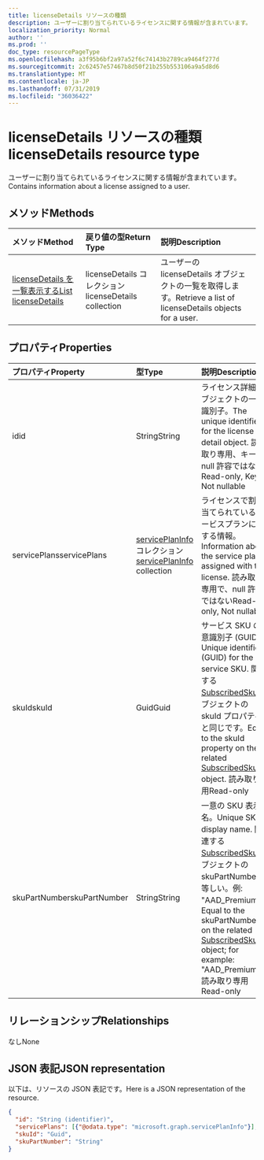 ```yaml
---
title: licenseDetails リソースの種類
description: ユーザーに割り当てられているライセンスに関する情報が含まれています。
localization_priority: Normal
author: ''
ms.prod: ''
doc_type: resourcePageType
ms.openlocfilehash: a3f95b6bf2a97a52f6c74143b2789ca9464f277d
ms.sourcegitcommit: 2c62457e57467b8d50f21b255b553106a9a5d8d6
ms.translationtype: MT
ms.contentlocale: ja-JP
ms.lasthandoff: 07/31/2019
ms.locfileid: "36036422"
---
```

# <a name="licensedetails-resource-type"></a><span data-ttu-id="52c74-103">licenseDetails リソースの種類</span><span class="sxs-lookup"><span data-stu-id="52c74-103">licenseDetails resource type</span></span>

<span data-ttu-id="52c74-104">ユーザーに割り当てられているライセンスに関する情報が含まれています。</span><span class="sxs-lookup"><span data-stu-id="52c74-104">Contains information about a license assigned to a user.</span></span>

## <a name="methods"></a><span data-ttu-id="52c74-105">メソッド</span><span class="sxs-lookup"><span data-stu-id="52c74-105">Methods</span></span>

| <span data-ttu-id="52c74-106">メソッド</span><span class="sxs-lookup"><span data-stu-id="52c74-106">Method</span></span>           | <span data-ttu-id="52c74-107">戻り値の型</span><span class="sxs-lookup"><span data-stu-id="52c74-107">Return Type</span></span>    |<span data-ttu-id="52c74-108">説明</span><span class="sxs-lookup"><span data-stu-id="52c74-108">Description</span></span>|
|:---------------|:--------|:----------|
|[<span data-ttu-id="52c74-109">licenseDetails を一覧表示する</span><span class="sxs-lookup"><span data-stu-id="52c74-109">List licenseDetails</span></span>](../api/user-list-licensedetails.md) | <span data-ttu-id="52c74-110">licenseDetails コレクション</span><span class="sxs-lookup"><span data-stu-id="52c74-110">licenseDetails collection</span></span> |<span data-ttu-id="52c74-111">ユーザーの licenseDetails オブジェクトの一覧を取得します。</span><span class="sxs-lookup"><span data-stu-id="52c74-111">Retrieve a list of licenseDetails objects for a user.</span></span>|

<!--|[Get licenseDetails](../api/licensedetails-get.md) | licenseDetails |Read properties and relationships of a licenseDetails object.|-->

## <a name="properties"></a><span data-ttu-id="52c74-112">プロパティ</span><span class="sxs-lookup"><span data-stu-id="52c74-112">Properties</span></span>
| <span data-ttu-id="52c74-113">プロパティ</span><span class="sxs-lookup"><span data-stu-id="52c74-113">Property</span></span>     | <span data-ttu-id="52c74-114">型</span><span class="sxs-lookup"><span data-stu-id="52c74-114">Type</span></span>   |<span data-ttu-id="52c74-115">説明</span><span class="sxs-lookup"><span data-stu-id="52c74-115">Description</span></span>|
|:---------------|:--------|:----------|
|<span data-ttu-id="52c74-116">id</span><span class="sxs-lookup"><span data-stu-id="52c74-116">id</span></span>|<span data-ttu-id="52c74-117">String</span><span class="sxs-lookup"><span data-stu-id="52c74-117">String</span></span>| <span data-ttu-id="52c74-118">ライセンス詳細オブジェクトの一意識別子。</span><span class="sxs-lookup"><span data-stu-id="52c74-118">The unique identifier for the license detail object.</span></span> <span data-ttu-id="52c74-119">読み取り専用、キー、null 許容ではない</span><span class="sxs-lookup"><span data-stu-id="52c74-119">Read-only, Key, Not nullable</span></span> |
|<span data-ttu-id="52c74-120">servicePlans</span><span class="sxs-lookup"><span data-stu-id="52c74-120">servicePlans</span></span>|<span data-ttu-id="52c74-121">[servicePlanInfo](serviceplaninfo.md) コレクション</span><span class="sxs-lookup"><span data-stu-id="52c74-121">[servicePlanInfo](serviceplaninfo.md) collection</span></span>| <span data-ttu-id="52c74-122">ライセンスで割り当てられているサービスプランに関する情報。</span><span class="sxs-lookup"><span data-stu-id="52c74-122">Information about the service plans assigned with the license.</span></span> <span data-ttu-id="52c74-123">読み取り専用で、null 許容ではない</span><span class="sxs-lookup"><span data-stu-id="52c74-123">Read-only, Not nullable</span></span> |
|<span data-ttu-id="52c74-124">skuId</span><span class="sxs-lookup"><span data-stu-id="52c74-124">skuId</span></span>|<span data-ttu-id="52c74-125">Guid</span><span class="sxs-lookup"><span data-stu-id="52c74-125">Guid</span></span>| <span data-ttu-id="52c74-126">サービス SKU の一意識別子 (GUID)。</span><span class="sxs-lookup"><span data-stu-id="52c74-126">Unique identifier (GUID) for the service SKU.</span></span> <span data-ttu-id="52c74-127">関連する[SubscribedSku](subscribedsku.md)オブジェクトの skuId プロパティと同じです。</span><span class="sxs-lookup"><span data-stu-id="52c74-127">Equal to the skuId property on the related [SubscribedSku](subscribedsku.md) object.</span></span> <span data-ttu-id="52c74-128">読み取り専用</span><span class="sxs-lookup"><span data-stu-id="52c74-128">Read-only</span></span> |
|<span data-ttu-id="52c74-129">skuPartNumber</span><span class="sxs-lookup"><span data-stu-id="52c74-129">skuPartNumber</span></span>|<span data-ttu-id="52c74-130">String</span><span class="sxs-lookup"><span data-stu-id="52c74-130">String</span></span>| <span data-ttu-id="52c74-131">一意の SKU 表示名。</span><span class="sxs-lookup"><span data-stu-id="52c74-131">Unique SKU display name.</span></span> <span data-ttu-id="52c74-132">関連する[SubscribedSku](subscribedsku.md)オブジェクトの skuPartNumber と等しい。例: "AAD_Premium"。</span><span class="sxs-lookup"><span data-stu-id="52c74-132">Equal to the skuPartNumber on the related [SubscribedSku](subscribedsku.md) object; for example: "AAD_Premium".</span></span> <span data-ttu-id="52c74-133">読み取り専用</span><span class="sxs-lookup"><span data-stu-id="52c74-133">Read-only</span></span> |

## <a name="relationships"></a><span data-ttu-id="52c74-134">リレーションシップ</span><span class="sxs-lookup"><span data-stu-id="52c74-134">Relationships</span></span>
<span data-ttu-id="52c74-135">なし</span><span class="sxs-lookup"><span data-stu-id="52c74-135">None</span></span>

## <a name="json-representation"></a><span data-ttu-id="52c74-136">JSON 表記</span><span class="sxs-lookup"><span data-stu-id="52c74-136">JSON representation</span></span>
<span data-ttu-id="52c74-137">以下は、リソースの JSON 表記です。</span><span class="sxs-lookup"><span data-stu-id="52c74-137">Here is a JSON representation of the resource.</span></span>

<!-- {
  "blockType": "resource",
  "baseType": "microsoft.graph.entity",
  "optionalProperties": [

  ],
  "@odata.type": "microsoft.graph.licenseDetails"
}-->

```json
{
  "id": "String (identifier)",
  "servicePlans": [{"@odata.type": "microsoft.graph.servicePlanInfo"}],
  "skuId": "Guid",
  "skuPartNumber": "String"
}

```

<!-- uuid: 8fcb5dbc-d5aa-4681-8e31-b001d5168d79
2015-10-25 14:57:30 UTC -->
<!-- {
  "type": "#page.annotation",
  "description": "licenseDetails resource",
  "keywords": "",
  "section": "documentation",
  "tocPath": ""
}-->
